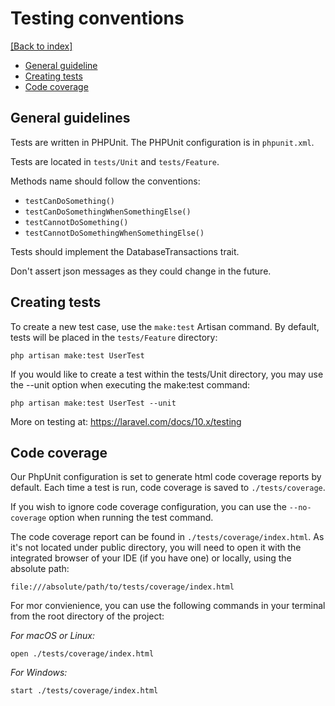 # Testing conventions
[[Back to index]](./coding-guidelines.md)

- [General guideline](#general-guidelines)
- [Creating tests](#creating-tests)
- [Code coverage](#code-coverage)

## General guidelines

Tests are written in PHPUnit. The PHPUnit configuration is in `phpunit.xml`.

Tests are located in `tests/Unit` and `tests/Feature`.

Methods name should follow the conventions:
- `testCanDoSomething()`
- `testCanDoSomethingWhenSomethingElse()`
- `testCannotDoSomething()`
- `testCannotDoSomethingWhenSomethingElse()`

Tests should implement the DatabaseTransactions trait.

Don't assert json messages as they could change in the future.

## Creating tests

To create a new test case, use the `make:test` Artisan command. By default, tests will be placed in the `tests/Feature` directory:

```
php artisan make:test UserTest
```
If you would like to create a test within the tests/Unit directory, you may use the --unit option when executing the make:test command:

```
php artisan make:test UserTest --unit
```
More on testing at: https://laravel.com/docs/10.x/testing

## Code coverage

Our PhpUnit configuration is set to generate html code coverage reports by default.
Each time a test is run, code coverage is saved to `./tests/coverage`.

If you wish to ignore code coverage configuration, you can use the `--no-coverage` option when running the test command.

The code coverage report can be found in `./tests/coverage/index.html`. As it's not located under public directory, you will need to open it with the integrated browser of your IDE (if you have one) or locally, using the absolute path:

`file:///absolute/path/to/tests/coverage/index.html`

For mor convienience, you can use the following commands in your terminal from the root directory of the project:

_For macOS or Linux:_
```
open ./tests/coverage/index.html
```

_For Windows:_
```
start ./tests/coverage/index.html
```
